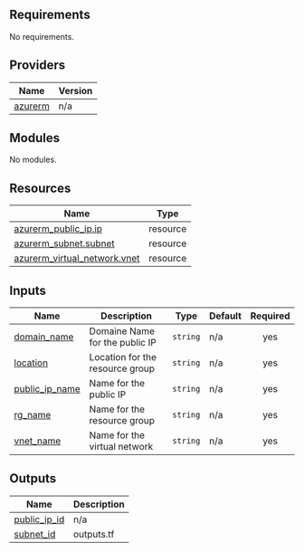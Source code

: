 <!-- BEGIN_TF_DOCS -->
## Requirements

No requirements.

## Providers

| Name | Version |
|------|---------|
| <a name="provider_azurerm"></a> [azurerm](#provider\_azurerm) | n/a |

## Modules

No modules.

## Resources

| Name | Type |
|------|------|
| [azurerm_public_ip.ip](https://registry.terraform.io/providers/hashicorp/azurerm/latest/docs/resources/public_ip) | resource |
| [azurerm_subnet.subnet](https://registry.terraform.io/providers/hashicorp/azurerm/latest/docs/resources/subnet) | resource |
| [azurerm_virtual_network.vnet](https://registry.terraform.io/providers/hashicorp/azurerm/latest/docs/resources/virtual_network) | resource |

## Inputs

| Name | Description | Type | Default | Required |
|------|-------------|------|---------|:--------:|
| <a name="input_domain_name"></a> [domain\_name](#input\_domain\_name) | Domaine Name for the public IP | `string` | n/a | yes |
| <a name="input_location"></a> [location](#input\_location) | Location for the resource group | `string` | n/a | yes |
| <a name="input_public_ip_name"></a> [public\_ip\_name](#input\_public\_ip\_name) | Name for the public IP | `string` | n/a | yes |
| <a name="input_rg_name"></a> [rg\_name](#input\_rg\_name) | Name for the resource group | `string` | n/a | yes |
| <a name="input_vnet_name"></a> [vnet\_name](#input\_vnet\_name) | Name for the virtual network | `string` | n/a | yes |

## Outputs

| Name | Description |
|------|-------------|
| <a name="output_public_ip_id"></a> [public\_ip\_id](#output\_public\_ip\_id) | n/a |
| <a name="output_subnet_id"></a> [subnet\_id](#output\_subnet\_id) | outputs.tf |
<!-- END_TF_DOCS -->